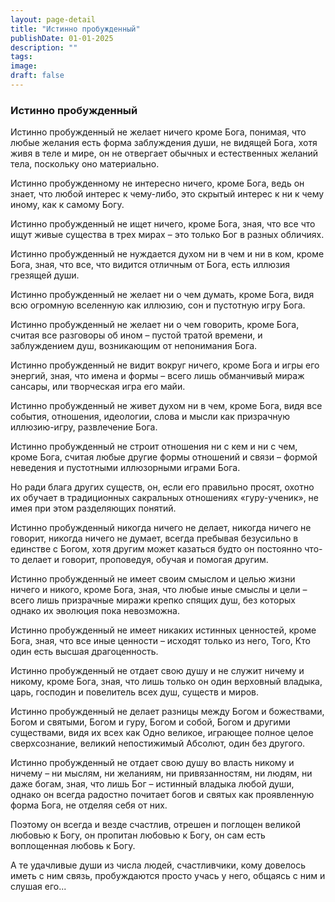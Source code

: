 ```yaml
---
layout: page-detail
title: "Истинно пробужденный"
publishDate: 01-01-2025
description: ""
tags:
image:
draft: false
---
```


### Истинно пробужденный

Истинно пробужденный не желает ничего кроме Бога, понимая, что любые желания есть форма заблуждения души, не видящей Бога, хотя живя в теле и мире, он не отвергает обычных и естественных желаний тела, поскольку оно материально.

Истинно пробужденному не интересно ничего, кроме Бога, ведь он знает, что любой интерес к чему-либо, это скрытый интерес к ни к чему иному, как к самому Богу.

Истинно пробужденный не ищет ничего, кроме Бога, зная, что все что ищут живые существа в трех мирах – это только Бог в разных обличиях.

Истинно пробужденный не нуждается духом ни в чем и ни в ком, кроме Бога, зная, что все, что видится отличным от Бога, есть иллюзия грезящей души.

Истинно пробужденный не желает ни о чем думать, кроме Бога, видя всю огромную вселенную как иллюзию, сон и пустотную игру Бога.

Истинно пробужденный не желает ни о чем говорить, кроме Бога, считая все разговоры об ином – пустой тратой времени, и заблуждением душ, возникающим от непонимания Бога.

Истинно пробужденный не видит вокруг ничего, кроме Бога и игры его энергий, зная, что имена и формы – всего лишь обманчивый мираж сансары, или творческая игра его майи.

Истинно пробужденный не живет духом ни в чем, кроме Бога, видя все события, отношения, идеологии, слова и мысли как призрачную иллюзию-игру, развлечение Бога.

Истинно пробужденный не строит отношения ни с кем и ни с чем, кроме Бога, считая любые другие формы отношений и связи – формой неведения и пустотными иллюзорными играми Бога.

Но ради блага других существ, он, если его правильно просят, охотно их обучает в традиционных сакральных отношениях «гуру-ученик», не имея при этом разделяющих понятий.

Истинно пробужденный никогда ничего не делает, никогда ничего не говорит, никогда ничего не думает, всегда пребывая безусильно в единстве с Богом, хотя другим может казаться будто он постоянно что-то делает и говорит, проповедуя, обучая и помогая другим.

Истинно пробужденный не имеет своим смыслом и целью жизни ничего и никого, кроме Бога, зная, что любые иные смыслы и цели – всего лишь призрачные миражи крепко спящих душ, без которых однако их эволюция пока невозможна.

Истинно пробужденный не имеет никаких истинных ценностей, кроме Бога, зная, что все иные ценности – исходят только из него, Того, Кто один есть высшая драгоценность.

Истинно пробужденный не отдает свою душу и не служит ничему и никому, кроме Бога, зная, что лишь только он один верховный владыка, царь, господин и повелитель всех душ, существ и миров.

Истинно пробужденный не делает разницы между Богом и божествами, Богом и святыми, Богом и гуру, Богом и собой, Богом и другими существами, видя их всех как Одно великое, играющее полное целое сверхсознание, великий непостижимый Абсолют, один без другого.

Истинно пробужденный не отдает свою душу во власть никому и ничему – ни мыслям, ни желаниям, ни привязанностям, ни людям, ни даже богам, зная, что лишь Бог – истинный владыка любой души, однако он всегда радостно почитает богов и святых как проявленную форма Бога, не отделяя себя от них.

Поэтому он всегда и везде счастлив, отрешен и поглощен великой любовью к Богу, он пропитан любовью к Богу, он сам есть воплощенная любовь к Богу.

А те удачливые души из числа людей, счастливчики, кому довелось иметь с ним связь, пробуждаются просто учась у него, общаясь с ним и слушая его...
  
  
